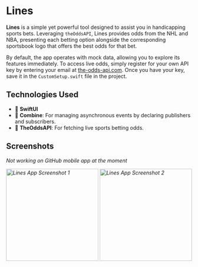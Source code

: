 # Lines

**Lines** is a simple yet powerful tool designed to assist you in handicapping sports bets. Leveraging `theOddsAPI`, Lines provides odds from the NHL and NBA, presenting each betting option alongside the corresponding sportsbook logo that offers the best odds for that bet.

By default, the app operates with mock data, allowing you to explore its features immediately. To access live odds, simply register for your own API key by entering your email at [the-odds-api.com](https://the-odds-api.com/#get-access). Once you have your key, save it in the `CustomSetup.swift` file in the project.

## Technologies Used
- 📱 **SwiftUI**
- 🚰 **Combine**: For managing asynchronous events by declaring publishers and subscribers.
- 🏀 **TheOddsAPI**: For fetching live sports betting odds.

## Screenshots
<i>Not working on GitHub mobile app at the moment
<p float="left">
  <img src="https://github.com/breakphast/lines/assets/59259755/dbbaa0e4-5983-4de1-a584-a4a634bbaa59" width="250" alt="Lines App Screenshot 1"/>
  <img src="https://github.com/breakphast/lines/assets/59259755/b9e9bf49-182b-4b3f-96df-19e23b9a9680" width="250" alt="Lines App Screenshot 2"/>
</p>
